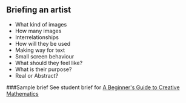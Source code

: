 Briefing an artist
---

* What kind of images
* How many images
* Interrelationships
* How will they be used
* Making way for text
* Small screen behaviour
* What should they feel like?
* What is their purpose?
* Real or Abstract?

###Sample brief
See student brief for [A Beginner's Guide to Creative Mathematics](https://nrich.maths.org/10707)

